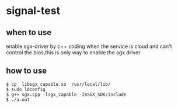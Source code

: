 # signal-test
## when to use
enable sgx-driver by c++ coding
when the service is cloud and can't control the bios,this is only way to enable the sgx driver

## how to use
`````
$ cp  libsgx_capable.so  /usr/local/lib/
$ sudo ldconfig
$ g++ sgx.cpp -lsgx_capable -I$SGX_SDK/include
$ ./a.out
`````
